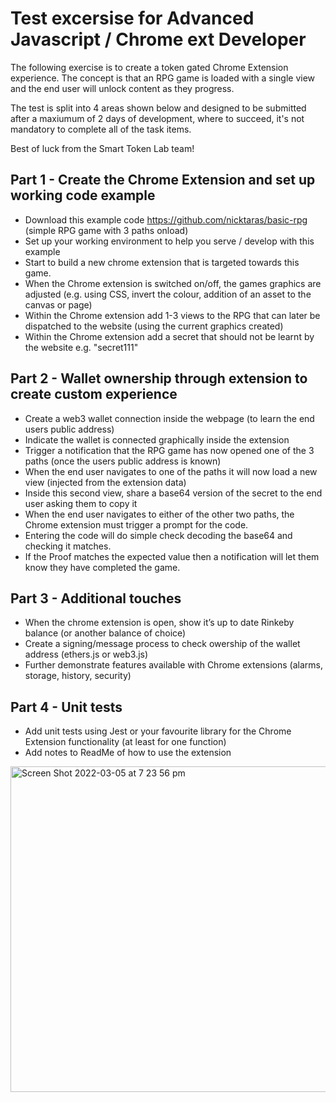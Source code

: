 # Test excersise for Advanced Javascript / Chrome ext Developer

The following exercise is to create a token gated Chrome Extension experience. The concept is that an RPG game is loaded with a single view and the end user will unlock content as they progress.

The test is split into 4 areas shown below and designed to be submitted after a maxiumum of 2 days of development, where to succeed, it's not mandatory to complete all of the task items.

Best of luck from the Smart Token Lab team!

## Part 1 - Create the Chrome Extension and set up working code example

- Download this example code https://github.com/nicktaras/basic-rpg (simple RPG game with 3 paths onload)
- Set up your working environment to help you serve / develop with this example
- Start to build a new chrome extension that is targeted towards this game.
- When the Chrome extension is switched on/off, the games graphics are adjusted (e.g. using CSS, invert the colour, addition of an asset to the canvas or page)
- Within the Chrome extension add 1-3 views to the RPG that can later be dispatched to the website (using the current graphics created)
- Within the Chrome extension add a secret that should not be learnt by the website e.g. "secret111"

## Part 2 - Wallet ownership through extension to create custom experience

- Create a web3 wallet connection inside the webpage (to learn the end users public address)
- Indicate the wallet is connected graphically inside the extension 
- Trigger a notification that the RPG game has now opened one of the 3 paths (once the users public address is known)
- When the end user navigates to one of the paths it will now load a new view (injected from the extension data)
- Inside this second view, share a base64 version of the secret to the end user asking them to copy it
- When the end user navigates to either of the other two paths, the Chrome extension must trigger a prompt for the code.
- Entering the code will do simple check decoding the base64 and checking it matches.
- If the Proof matches the expected value then a notification will let them know they have completed the game. 

## Part 3 - Additional touches

- When the chrome extension is open, show it’s up to date Rinkeby balance (or another balance of choice)
- Create a signing/message process to check owership of the wallet address (ethers.js or web3.js)
- Further demonstrate features available with Chrome extensions (alarms, storage, history, security)

## Part 4 - Unit tests 

- Add unit tests using Jest or your favourite library for the Chrome Extension functionality (at least for one function)
- Add notes to ReadMe of how to use the extension

<img width="521" alt="Screen Shot 2022-03-05 at 7 23 56 pm" src="https://user-images.githubusercontent.com/6808817/156907891-aef5a2cd-e298-46d5-b134-14618cc0ce6b.png"> 

